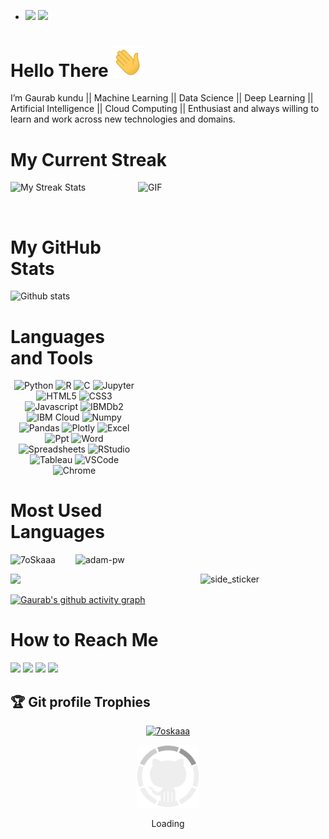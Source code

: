 - <img src="https://media.giphy.com/media/p4NLw3I4U0idi/giphy.gif" width="300"> <img src= "https://media.giphy.com/media/26tn33aiTi1jkl6H6/giphy.gif" width = "390"> 


# Hello There <img src="https://raw.githubusercontent.com/ABSphreak/ABSphreak/master/gifs/Hi.gif" width="50px">  

I’m Gaurab kundu || Machine Learning || Data Science || Deep Learning || Artificial Intelligence || Cloud Computing || Enthusiast and always willing to learn and work across new technologies and domains. 



# My Current Streak
![My Streak Stats](https://github-readme-streak-stats.herokuapp.com/?user=GaurabKundu1&theme=algolia) <img align="right" alt="GIF" height="525" width="300" src="https://static.wikia.nocookie.net/minecraftcreepypasta/images/b/b6/5-asciiguy-red.gif/revision/latest?cb=20180523023848" />

<br />

# My GitHub Stats 

![Github stats](https://github-readme-stats.vercel.app/api?username=GaurabKundu1&show_icons=true&theme=algolia)

# Languages and Tools

<p align="center">
<img alt="Python" src="https://img.shields.io/badge/python-%2314354C.svg?&style=for-the-badge&logo=python&logoColor=white"/>
<img alt="R" src="https://img.shields.io/badge/R-276DC3?style=for-the-badge&logo=r&logoColor=white"/>
<img alt="C" src="https://img.shields.io/badge/C-%2314854C.svg?&style=for-the-badge&logo=c&logoColor=white"/>
<img alt="Jupyter" src="https://img.shields.io/badge/Jupyter-F37626.svg?&style=for-the-badge&logo=Jupyter&logoColor=white"/>
<img alt="HTML5" src="https://img.shields.io/badge/html5-%23E34F26.svg?&style=for-the-badge&logo=html5&logoColor=white"/>
<img alt="CSS3" src="https://img.shields.io/badge/css3-%231572B6.svg?&style=for-the-badge&logo=css3&logoColor=white"/>
<img alt="Javascript" src="https://img.shields.io/badge/javascript-%2300599C.svg?&style=for-the-badge&logo=javascript&ogoColor=white"/>
<img alt="IBMDb2" src="https://img.shields.io/badge/ibmdb2-%2300f.svg?&style=for-the-badge&logo=ibmdb2&logoColor=white"/>
<img alt="IBM Cloud" src="https://img.shields.io/badge/IBMCloud-%23FF9900.svg?&style=for-the-badge&logo=ibm-cloud&logoColor=white"/>
<img alt="Numpy" src="https://img.shields.io/badge/Numpy-777BB4?style=for-the-badge&logo=numpy&logoColor=white"/>
<img alt="Pandas" src="https://img.shields.io/badge/Pandas-2C2D72?style=for-the-badge&logo=pandas&logoColor=white"/>
<img alt="Plotly" src="https://img.shields.io/badge/Plotly-239120?style=for-the-badge&logo=plotly&logoColor=white"/>
<img alt="Excel " src="https://img.shields.io/badge/Microsoft_Excel-217346?style=for-the-badge&logo=microsoft-excel&logoColor=white "/> 
<img alt="Ppt" src="https://img.shields.io/badge/Microsoft_PowerPoint-B7472A?style=for-the-badge&logo=microsoft-powerpoint&logoColor=white "/> 
<img alt="Word" src="https://img.shields.io/badge/Microsoft_Word-2B579A?style=for-the-badge&logo=microsoft-word&logoColor=white "/> 
<img alt="Spreadsheets" src="https://img.shields.io/badge/Google%20Sheets-34A853?style=for-the-badge&logo=google-sheets&logoColor=white "/> 
<img alt="RStudio" src="https://img.shields.io/badge/rstudio-143?style=for-the-badge&logo=rstudio&logoColor=blue&color=blue&labelColor=white "/> 
<img alt="Tableau" src="https://img.shields.io/badge/Tableau-66595C?style=for-the-badge&logo=Tableau&logoColor=white "/> 
<img alt="VSCode" src="https://img.shields.io/badge/Visual_Studio_Code-0078D4?style=for-the-badge&logo=visual%20studio%20code&logoColor=white "/> 
<img alt="Chrome" src="https://img.shields.io/badge/Google_chrome-4285F4?style=for-the-badge&logo=Google-chrome&logoColor=white "/> 
</p>




# Most Used Languages

<img src="https://github-readme-stats.vercel.app/api/top-langs?username=GaurabKundu1&langs_count=10&show_icons=true&locale=en&layout=compact&theme=algolia" alt="7oSkaaa" width="400px" height="240px"/> <img align="right" src="https://github.com/Adam-pw/Adam-pw/blob/main/animation_500_kxa883sd.gif" alt="adam-pw" width="400" />

<img src="https://media.giphy.com/media/iY8CRBdQXODJSCERIr/giphy.gif" width="30px"> <img align="right" width=200px height=200px alt="side_sticker" src="https://media.giphy.com/media/TEnXkcsHrP4YedChhA/giphy.gif" />

[![Gaurab's github activity graph](https://activity-graph.herokuapp.com/graph?username=GaurabKundu1&theme=react-dark)](https://github.com/GaurabKundu1/github-readme-activity-graph)



<!-- Social -->

# How to Reach Me
<p align='left'> 
<a href = "https://www.linkedin.com/in/gaurab-kundu-020803/"><img src="https://img.icons8.com/cute-clipart/45/000000/linkedin.png"/></a>
<a href = "https://twitter.com/GaurabKundu6"><img src="https://img.icons8.com/cotton/45/000000/twitter.png"/></a>
<a href = "https://www.instagram.com/gaurabkundu7"><img src="https://img.icons8.com/color/45/000000/instagram-new.png"/></a>
<a href = "https://www.facebook.com/gaurab.kundu.127"><img src="https://img.icons8.com/fluent/48/000000/facebook-new.png"/></a>

</p>

## :trophy: Git profile Trophies

<p align="center"> <a href="https://github.com/ryo-ma/github-profile-trophy"><img src="https://github-profile-trophy.vercel.app/?username=GaurabKundu1&layout=compact&theme=algolia" alt="7oskaaa" /></a> </p>

<div align=center>
        <img src="https://raw.githubusercontent.com/AhmedFathyDev/AhmedFathyDev/main/GitHub.gif" alt="GitHub Octocat Logo" height="100">
        <p>Loading</p>
    </div>
<!---
GaurabKundu1/GaurabKundu1 is a ✨ special ✨ repository because its `README.md` (this file) appears on your GitHub profile.
You can click the Preview link to take a look at your changes.
--->
